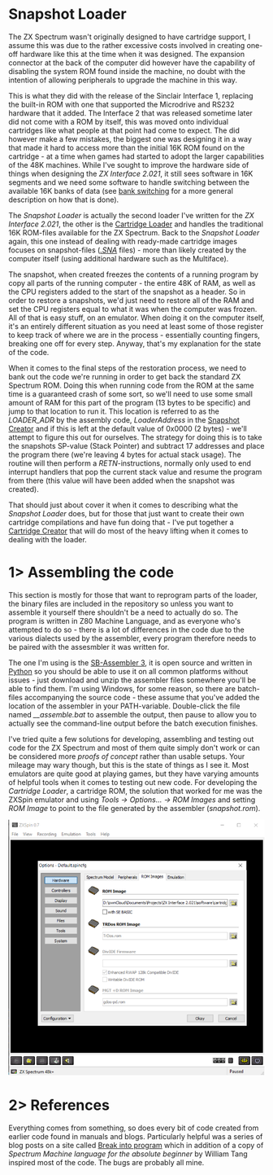 # Snapshot Loader
The ZX Spectrum wasn't originally designed to have cartridge support, I assume this was due to the rather excessive costs involved in creating one-off hardware like this at the time when it was designed. The expansion connector at the back of the computer did however have the capability of disabling the system ROM found inside the machine, no doubt with the intention of allowing peripherals to upgrade the machine in this way.

This is what they did with the release of the Sinclair Interface 1, replacing the built-in ROM with one that supported the Microdrive and RS232 hardware that it added. The Interface 2 that was released sometime later did not come with a ROM by itself, this was moved onto individual cartridges like what people at that point had come to expect. The did however make a few mistakes, the biggest one was designing it in a way that made it hard to access more than the initial 16K ROM found on the cartridge - at a time when games had started to adopt the larger capabilities of the 48K machines. While I've sought to improve the hardware side of things when designing the *ZX Interface 2.021*, it still sees software in 16K segments and we need some software to handle switching between the available 16K banks of data (see [bank switching](https://github.com/tebl/ZX-Interface-2.021/blob/main/documentation/bank_switching.md) for a more general description on how that is done).

The *Snapshot Loader* is actually the second loader I've written for the *ZX Interface 2.021*, the other is the [Cartridge Loader](https://github.com/tebl/ZX-Interface-2.021/tree/main/software/cartridge_loader) and handles the traditional 16K ROM-files available for the ZX Spectrum. Back to the *Snapshot Loader* again, this one instead of dealing with ready-made cartridge images focuses on snapshot-files ([*.SNA*](https://worldofspectrum.org/faq/reference/formats.htm) files) - more than likely created by the computer itself (using additional hardware such as the Multiface).

The snapshot, when created freezes the contents of a running program by copy all parts of the running computer - the entire 48K of RAM, as well as the CPU registers added to the start of the snapshot as a header. So in order to restore a snapshots, we'd just need to restore all of the RAM and set the CPU registers equal to what it was when the computer was frozen. All of that is easy stuff, on an emulator. When doing it on the computer itself, it's an entirely different situation as you need at least some of those register to keep track of where we are in the process - essentially counting fingers, breaking one off for every step. Anyway, that's my explanation for the state of the code.

When it comes to the final steps of the restoration process, we need to bank out the code we're running in order to get back the standard ZX Spectrum ROM. Doing this when running code from the ROM at the same time is a guaranteed crash of some sort, so we'll need to use some small amount of RAM for this part of the program (13 bytes to be specific) and jump to that location to run it. This location is referred to as the *LOADER_ADR* by the assembly code, *LoaderAddress* in the [Snapshot Creator](https://github.com/tebl/ZX-Interface-2.021/tree/main/software/cartridge_creator) and if this is left at the default value of 0x0000 (2 bytes) - we'll attempt to figure this out for ourselves. The strategy for doing this is to take the snapshots SP-value (Stack Pointer) and subtract 17 addresses and place the program there (we're leaving 4 bytes for actual stack usage). The routine will then perform a *RETN*-instructions, normally only used to end interrupt handlers that pop the current stack value and resume the program from there (this value will have been added when the snapshot was created).

 That should just about cover it when it comes to describing what the *Snapshot Loader* does, but for those that just want to create their own cartridge compilations and have fun doing that - I've put together a [Cartridge Creator](https://github.com/tebl/ZX-Interface-2.021/tree/main/software/cartridge_creator) that will do most of the heavy lifting when it comes to dealing with the loader.

# 1> Assembling the code
This section is mostly for those that want to reprogram parts of the loader, the binary files are included in the repository so unless you want to assemble it yourself there shouldn't be a need to actually do so. The program is written in Z80 Machine Language, and as everyone who's attempted to do so - there is a lot of differences in the code due to the various dialects used by the assembler, every program therefore needs to be paired with the assesmbler it was written for.

The one I'm using is the [SB-Assembler 3](https://www.sbprojects.net/sbasm/index.php), it is open source and written in [Python](https://www.python.org/) so you should be able to use it on all common platforms without issues - just download and unzip the assembler files somewhere you'll be able to find them. I'm using Windows, for some reason, so there are batch-files accompanying the source code - these assume that you've added the location of the assembler in your PATH-variable. Double-click the file named *__assemble.bat* to assemble the output, then pause to allow you to actually see the command-line output before the batch execution finishes.

I've tried quite a few solutions for developing, assembling and testing out code for the ZX Spectrum and most of them quite simply don't work or can be considered more *proofs of concept* rather than usable setups. Your mileage may wary though, but this is the state of things as I see it. Most emulators are quite good at playing games, but they have varying amounts of helpful tools when it comes to testing out new code. For developing the *Cartridge Loader*, a cartridge ROM, the solution that worked for me was the ZXSpin emulator and using *Tools -> Options... -> ROM Images* and setting *ROM Image* to point to the file generated by the assembler (*snapshot.rom*).

![ZXSpin Options](https://github.com/tebl/ZX-Interface-2.021/raw/main/gallery/ZXSpin_Options.png)

# 2> References
Everything comes from something, so does every bit of code created from earlier code found in manuals and blogs. Particularly helpful was a series of blog posts on a site called [Break into program](http://www.breakintoprogram.co.uk/) which in addition of a copy of *Spectrum Machine language for the absolute beginner* by William Tang inspired most of the code. The bugs are probably all mine.